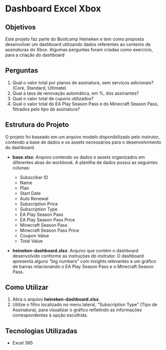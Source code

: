 # Dashboard Excel Xbox

## Objetivos

Este projeto faz parte do Bootcamp Heineken e tem como proposta desenvolver um dashboard utilizando dados referentes ao contexto de assinaturas do Xbox. Algumas perguntas foram criadas
como exercício, para a criação do dashboard

## Perguntas

1. Qual o valor total por planos de assinatura, sem serviços adicionais? (Core, Standard, Ultimate)
2. Qual a taxa de renovação automática, em %, dos assinantes?
3. Qual o valor total de cupons utilizados?
4. Qual o valor total do EA Play Season Pass e do Minecraft Season Pass, filtrados pelo tipo de assinatura?

## Estrutura do Projeto

O projeto foi baseado em um arquivo modelo disponibilizado pelo instrutor, contendo a base de dados e os assets necessários para o desenvolvimento do dashboard.

- **base.xlsx**: Arquivo contendo os dados e assets organizados em diferentes abas do workbook. A planilha de dados possui as seguintes colunas:

  - Subscriber ID
  - Name
  - Plan
  - Start Date
  - Auto Renewal
  - Subscription Price
  - Subscription Type
  - EA Play Season Pass
  - EA Play Season Pass Price
  - Minecraft Season Pass
  - Minecraft Season Pass Price
  - Coupon Value
  - Total Value

- **heineken-dashboard.xlsx**: Arquivo que contém o dashboard desenvolvido conforme as instruções do instrutor. O dashboard apresenta alguns "big numbers" com insights relevantes e um gráfico de barras relacionando o EA Play Season Pass e o Minecraft Season Pass.

## Como Utilizar

1. Abra o arquivo **heineken-dashboard.xlsx**.
2. Utilize o filtro localizado no menu lateral, "Subscription Type" (Tipo de Assinatura), para visualizar o gráfico refletindo as informações correspondentes à opção escolhida.

## Tecnologias Utilizadas

- Excel 365



